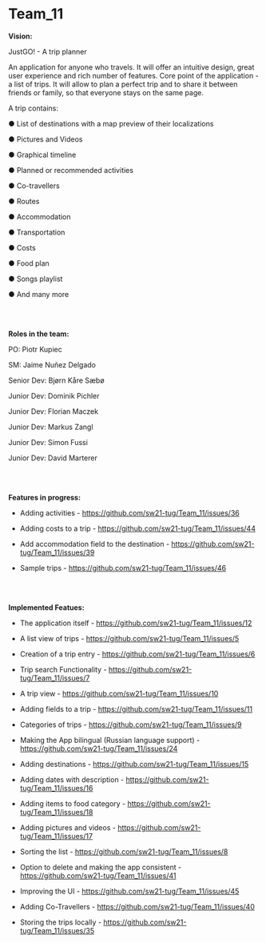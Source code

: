 # Team_11

**Vision:**

JustGO! - A trip planner

An application for anyone who travels.
It will offer an intuitive design, great user experience and rich number of features.
Core point of the application - a list of trips.
It will allow to plan a perfect trip and to share it between friends or family, so that everyone stays on the same page.

A trip contains:

● List of destinations with a map preview of their localizations

● Pictures and Videos

● Graphical timeline

● Planned or recommended activities

● Co-travellers

● Routes

● Accommodation

● Transportation

● Costs

● Food plan

● Songs playlist

● And many more

<br />
<br />

**Roles in the team:**

PO: Piotr Kupiec

SM: Jaime Nuñez Delgado

Senior Dev: Bjørn Kåre Sæbø

Junior Dev: Dominik Pichler

Junior Dev: Florian Maczek

Junior Dev: Markus Zangl

Junior Dev: Simon Fussi

Junior Dev: David Marterer

<br />
<br />

**Features in progress:**



- Adding activities - https://github.com/sw21-tug/Team_11/issues/36

- Adding costs to a trip - https://github.com/sw21-tug/Team_11/issues/44

- Add accommodation field to the destination - https://github.com/sw21-tug/Team_11/issues/39

- Sample trips - https://github.com/sw21-tug/Team_11/issues/46

<br />
<br />

**Implemented Featues:**

- The application itself - https://github.com/sw21-tug/Team_11/issues/12

- A list view of trips - https://github.com/sw21-tug/Team_11/issues/5

- Creation of a trip entry - https://github.com/sw21-tug/Team_11/issues/6

- Trip search Functionality - https://github.com/sw21-tug/Team_11/issues/7

- A trip view - https://github.com/sw21-tug/Team_11/issues/10

- Adding fields to a trip - https://github.com/sw21-tug/Team_11/issues/11

- Categories of trips - https://github.com/sw21-tug/Team_11/issues/9

- Making the App bilingual (Russian language support) - https://github.com/sw21-tug/Team_11/issues/24

- Adding destinations - https://github.com/sw21-tug/Team_11/issues/15

- Adding dates with description - https://github.com/sw21-tug/Team_11/issues/16

- Adding items to food category - https://github.com/sw21-tug/Team_11/issues/18

- Adding pictures and videos - https://github.com/sw21-tug/Team_11/issues/17

- Sorting the list - https://github.com/sw21-tug/Team_11/issues/8

- Option to delete and making the app consistent - https://github.com/sw21-tug/Team_11/issues/41

- Improving the UI - https://github.com/sw21-tug/Team_11/issues/45

- Adding Co-Travellers - https://github.com/sw21-tug/Team_11/issues/40

- Storing the trips locally - https://github.com/sw21-tug/Team_11/issues/35
